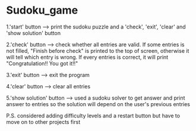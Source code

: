 # Sudoku_game
1.'start' button         --> print the sudoku puzzle and a 'check', 'exit', 'clear' and 'show solution' button

2.'check' button         --> check whether all entries are valid. 
                           If some entries is not filled, "Finish before check" is printed to the top of screen, 
                           otherwise it will tell which entry is wrong.
                           If every entries is correct, it will print "Congratulation!! You got it!!"
                           
3.'exit' button          --> exit the program 

4.'clear' button         --> clear all entries

5.'show solution' button --> used a sudoku solver to get answer and print answer to entries
                           so the solution will depend on the user's previous entries
                           
P.S. considered adding difficulty levels and a restart button but have to move on to other projects first

